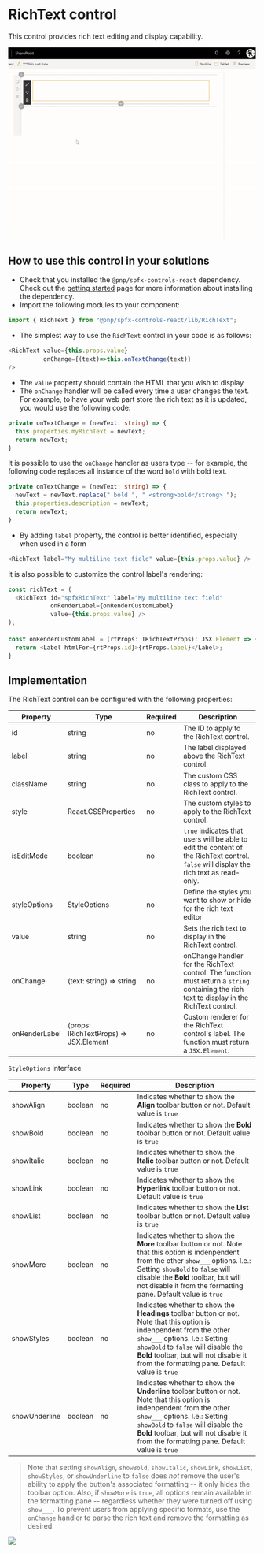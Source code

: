 # RichText control

This control provides rich text editing and display capability.

![RichText control output](../assets/RichTextOutput.gif)

## How to use this control in your solutions

- Check that you installed the `@pnp/spfx-controls-react` dependency. Check out the [getting started](../../#getting-started) page for more information about installing the dependency.
- Import the following modules to your component:

```TypeScript
import { RichText } from "@pnp/spfx-controls-react/lib/RichText";
```

- The simplest way to use the `RichText` control in your code is as follows:

```TypeScript
<RichText value={this.props.value}
          onChange={(text)=>this.onTextChange(text)}
/>
```

- The `value` property should contain the HTML that you wish to display
- The `onChange` handler will be called every time a user changes the text. For example, to have your web part store the rich text as it is updated, you would use the following code: 

```TypeScript
private onTextChange = (newText: string) => {
  this.properties.myRichText = newText;
  return newText;
}
```

It is possible to use the `onChange` handler as users type -- for example, the following code replaces all instance of the word `bold` with bold text.

```TypeScript
private onTextChange = (newText: string) => {
  newText = newText.replace(" bold ", " <strong>bold</strong> ");
  this.properties.description = newText;
  return newText;
}
```

- By adding `label` property, the control is better identified, especially when used in a form

```TypeScript
<RichText label="My multiline text field" value={this.props.value} />
```

It is also possible to customize the control label's rendering:

```TypeScript
const richText = (
  <RichText id="spfxRichText" label="My multiline text field"
            onRenderLabel={onRenderCustomLabel}
            value={this.props.value} />
);

const onRenderCustomLabel = (rtProps: IRichTextProps): JSX.Element => {
  return <Label htmlFor={rtProps.id}>{rtProps.label}</Label>;
}
```

## Implementation

The RichText control can be configured with the following properties:

| Property | Type | Required | Description |
| ---- | ---- | ---- | ---- |
| id | string | no | The ID to apply to the RichText control. |
| label | string | no | The label displayed above the RichText control. |
| className | string | no | The custom CSS class to apply to the RichText control. |
| style | React.CSSProperties | no | The custom styles to apply to the RichText control. |
| isEditMode | boolean | no | `true` indicates that users will be able to edit the content of the RichText control. `false` will display the rich text as read-only. |
| styleOptions | StyleOptions | no | Define the styles you want to show or hide for the rich text editor |
| value | string | no | Sets the rich text to display in the RichText control. |
| onChange | (text: string) => string | no | onChange handler for the RichText control. The function must return a `string` containing the rich text to display in the RichText control. |
| onRenderLabel | (props: IRichTextProps) => JSX.Element | no | Custom renderer for the RichText control's label. The function must return a `JSX.Element`. |

`StyleOptions` interface

| Property | Type | Required | Description |
| ---- | ---- | ---- | ---- |
| showAlign | boolean | no | Indicates whether to show the **Align** toolbar button or not. Default value is `true` |
| showBold | boolean | no | Indicates whether to show the **Bold** toolbar button or not. Default value is `true` |
| showItalic | boolean | no | Indicates whether to show the **Italic** toolbar button or not.  Default value is `true` |
| showLink | boolean | no | Indicates whether to show the **Hyperlink** toolbar button or not.  Default value is `true` |
| showList | boolean | no | Indicates whether to show the **List** toolbar button or not.  Default value is `true` |
| showMore | boolean | no | Indicates whether to show the **More** toolbar button or not. Note that this option is indenpendent from the other `show___` options. I.e.: Setting `showBold` to `false` will disable the **Bold** toolbar, but will not disable it from the formatting pane. Default value is `true` |
| showStyles | boolean | no | Indicates whether to show the **Headings** toolbar button or not. Note that this option is indenpendent from the other `show___` options. I.e.: Setting `showBold` to `false` will disable the **Bold** toolbar, but will not disable it from the formatting pane. Default value is `true` |
| showUnderline | boolean | no | Indicates whether to show the **Underline** toolbar button or not. Note that this option is indenpendent from the other `show___` options. I.e.: Setting `showBold` to `false` will disable the **Bold** toolbar, but will not disable it from the formatting pane. Default value is `true` |

> Note that setting `showAlign`, `showBold`, `showItalic`, `showLink`, `showList`, `showStyles`, or
`showUnderline` to `false` does *not* remove the user's ability to apply the button's associated formatting -- it only hides the toolbar option. Also, if `showMore` is `true`, all options remain available in the formatting pane -- regardless whether they were turned off using `show___`. To prevent users from applying specific formats, use the `onChange` handler to parse the rich text and remove the formatting as desired.

![](https://telemetry.sharepointpnp.com/sp-dev-fx-controls-react/wiki/controls/RichText)
